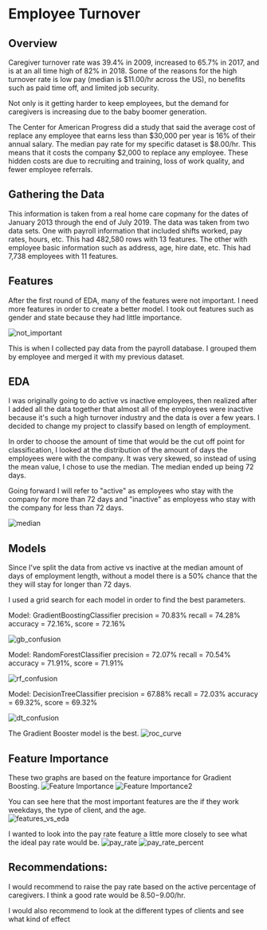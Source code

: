 # Employee Turnover

## Overview
Caregiver turnover rate was 39.4% in 2009, increased to 65.7% in 2017, and is at an all time high of 82% in 2018. Some of the reasons for the high turnover rate is low pay (median is $11.00/hr across the US), no benefits such as paid time off, and limited job security.

Not only is it getting harder to keep employees, but the demand for caregivers is increasing due to the baby boomer generation.

The Center for American Progress did a study that said the average cost of replace any employee that earns less than $30,000 per year is 16% of their annual salary. The median pay rate for my specific dataset is $8.00/hr.  This means that it costs the company $2,000 to replace any employee. These hidden costs are due to recruiting and training, loss of work quality, and fewer employee referrals.

## Gathering the Data

This information is taken from a real home care copmany for the dates of January 2013 through the end of July 2019. The data was taken from two data sets.  One with payroll information that included shifts worked, pay rates, hours, etc. This had 482,580 rows with 13 features. The other with employee basic information such as address, age, hire date, etc. This had 7,738 employees with 11 features.



## Features

After the first round of EDA, many of the features were not important. I need more features in order to create a better model. I took out features such as gender and state because they had little importance.

![not_important](images/not_important.png?raw=true "not_important")


This is when I collected pay data from the payroll database. I grouped them by employee and merged it with my previous dataset.


## EDA 

I was originally going to do active vs inactive employees, then realized after I added all the data together that almost all of the employees were inactive because it's such a high turnover industry and the data is over a few years. I decided to change my project to classify based on length of employment.

In order to choose the amount of time that would be the cut off point for classification, I looked at the distribution of the amount of days the employees were with the company. It was very skewed, so instead of using the mean value, I chose to use the median.  The median ended up being 72 days. 

Going forward I will refer to "active" as employees who stay with the company for more than 72 days and "inactive" as employess who stay with the company for less than 72 days.

![median](images/median.png?raw=true "median")



## Models 

Since I've split the data from active vs inactive at the median amount of days of employment length, without a model there is a 50% chance that the they will stay for longer than 72 days. 

I used a grid search for each model in order to find the best parameters.

Model: GradientBoostingClassifier
precision = 70.83%
recall = 74.28%
accuracy = 72.16%, score = 72.16%

![gb_confusion](images/gb_confusion.png?raw=true "gb_confusion")

Model: RandomForestClassifier
precision = 72.07%
recall = 70.54%
accuracy = 71.91%, score = 71.91%

![rf_confusion](images/rf_confusion.png?raw=true "rf_confusion")

Model: DecisionTreeClassifier
precision = 67.88%
recall = 72.03%
accuracy = 69.32%, score = 69.32%

![dt_confusion](images/dt_confusion.png?raw=true "dt_confusion")


The Gradient Booster model is the best.
![roc_curve](images/roc_curve.png?raw=true "roc_curve")

## Feature Importance

These two graphs are based on the feature importance for Gradient Boosting. 
![Feature Importance](images/feature_importance.png?raw=true "feature_importance")
![Feature Importance2](images/feature_importance2.png?raw=true "feature_importance2")


You can see here that the most important features are the if they work weekdays, the type of client, and the age.  
![features_vs_eda](images/features_vs_eda.png?raw=true "features_vs_eda")

I wanted to look into the pay rate feature a little more closely to see what the ideal pay rate would be.
![pay_rate](images/pay_rate.png?raw=true "pay_rate")
![pay_rate_percent](images/pay_rate_percent.png?raw=true "pay_rate_percent")


## Recommendations:

I would recommend to raise the pay rate based on the active percentage of caregivers. I think a good rate would be $8.50-$9.00/hr.

I would also recommend to look at the different types of clients and see what kind of effect 
